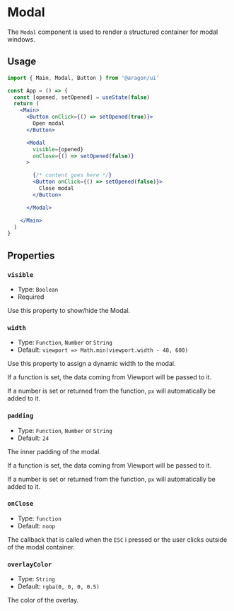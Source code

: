 # Modal

The `Modal` component is used to render a structured container for modal windows.

## Usage

```jsx
import { Main, Modal, Button } from '@aragon/ui'

const App = () => {
  const [opened, setOpened] = useState(false)
  return (
    <Main>
      <Button onClick={() => setOpened(true)}>
        Open modal
      </Button>

      <Modal
        visible={opened}
        onClose={() => setOpened(false)}
      >

        {/* content goes here */}
        <Button onClick={() => setOpened(false)}>
          Close modal
        </Button>

      </Modal>

    </Main>
  )
}
```

## Properties

### `visible`

- Type: `Boolean`
- Required

Use this property to show/hide the Modal.

### `width`

- Type: `Function`, `Number` or `String`
- Default: `viewport => Math.min(viewport.width - 48, 600)`

Use this property to assign a dynamic width to the modal.

If a function is set, the data coming from Viewport will be passed to it.

If a number is set or returned from the function, `px` will automatically be added to it.

### `padding`

- Type: `Function`, `Number` or `String`
- Default: `24`

The inner padding of the modal.

If a function is set, the data coming from Viewport will be passed to it.

If a number is set or returned from the function, `px` will automatically be added to it.

### `onClose`

- Type: `function`
- Default: `noop`

The callback that is called when the `ESC` i pressed or the user clicks outside of the modal container.

### `overlayColor`

- Type: `String`
- Default: `rgba(0, 0, 0, 0.5)`

The color of the overlay.
